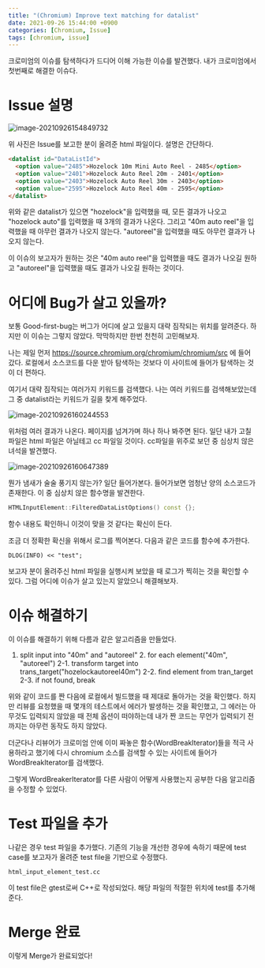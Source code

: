 ```yaml
---
title: "(Chromium) Improve text matching for datalist"
date: 2021-09-26 15:44:00 +0900
categories: [Chromium, Issue]
tags: [chromium, issue]
---
```


크로미엄의 이슈를 탐색하다가 드디어 이해 가능한 이슈를 발견했다. 내가 크로미엄에서 첫번째로 해결한 이슈다.

# Issue 설명

![image-20210926154849732](../../assets/img/2021-09-26-chromium-autocomplete-issue/image-20210926154849732.png)

위 사진은 Issue를 보고한 분이 올려준 html 파일이다. 설명은 간단하다.

```html
<datalist id="DataListId">
  <option value="2485">Hozelock 10m Mini Auto Reel - 2485</option>
  <option value="2401">Hozelock Auto Reel 20m - 2401</option>
  <option value="2403">Hozelock Auto Reel 30m - 2403</option>
  <option value="2595">Hozelock Auto Reel 40m - 2595</option>
</datalist>
```

위와 같은 datalist가 있으면 "hozelock"을 입력했을 때, 모든 결과가 나오고 "hozelock auto"를 입력했을 때 3개의 결과가 나온다. 그리고 "40m auto reel"을 입력했을 때 아무런 결과가 나오지 않는다. "autoreel"을 입력했을 때도 아무런 결과가 나오지 않는다.



이 이슈의 보고자가 원하는 것은 "40m auto reel"을 입력했을 때도 결과가 나오길 원하고 "autoreel"을 입력했을 때도 결과가 나오길 원하는 것이다.



# 어디에 Bug가 살고 있을까?

보통 Good-first-bug는 버그가 어디에 살고 있을지 대략 짐작되는 위치를 알려준다. 하지만 이 이슈는 그렇지 않았다. 막막하지만 한번 천천히 고민해보자.



나는 제일 먼저 https://source.chromium.org/chromium/chromium/src 에 들어갔다. 로컬에서 소스코드를 다운 받아 탐색하는 것보다 이 사이트에 들어가 탐색하는 것이 더 편하다.



여기서 대략 짐작되는 여러가지 키워드를 검색했다. 나는 여러 키워드를 검색해보았는데 그 중 datalist라는 키워드가 길을 찾게 해주었다.

![image-20210926160244553](../../assets/img/2021-09-26-chromium-autocomplete-issue/image-20210926160244553.png)

위처럼 여러 결과가 나온다. 페이지를 넘겨가며 하나 하나 봐주면 된다. 일단 내가 고칠 파일은 html 파일은 아닐테고 cc 파일일 것이다. cc파일을 위주로 보던 중 심상치 않은 녀석을 발견했다.

![image-20210926160647389](../../assets/img/2021-09-26-chromium-autocomplete-issue/image-20210926160647389.png)

뭔가 냄새가 술술 풍기지 않는가? 일단 들어가본다. 들어가보면 엄청난 양의 소스코드가 존재한다. 이 중 심상치 않은 함수명을 발견한다.

```c++
HTMLInputElement::FilteredDataListOptions() const {};
```

함수 내용도 확인하니 이것이 맞을 것 같다는 확신이 든다.



조금 더 정확한 확신을 위해서 로그를 찍어본다. 다음과 같은 코드를 함수에 추가한다.

```
DLOG(INFO) << "test";
```

보고자 분이 올려주신 html 파일을 실행시켜 보았을 때 로그가 찍히는 것을 확인할 수 있다. 그럼 어디에 이슈가 살고 있는지 알았으니 해결해보자.

# 이슈 해결하기

이 이슈를 해결하기 위해 다름과 같은 알고리즘을 만들었다.

1. split input into "40m" and "autoreel"
   2. for each element("40m", "autoreel")
       2-1. transform target into trans_target("hozelockautoreel40m")
       2-2. find element from tran_target
       2-3. if not found, break

위와 같이 코드를 짠 다음에 로컬에서 빌드했을 때 제대로 돌아가는 것을 확인했다. 하지만 리뷰를 요청했을 때 몇개의 테스트에서 에러가 발생하는 것을 확인했고, 그 에러는 아무것도 입력되지 않았을 때 전체 옵션이 떠야하는데 내가 짠 코드는 무언가 입력되기 전까지는 아무런 동작도 하지 않았다.

더군다나 리뷰어가 크로미엄 안에 이미 짜놓은 함수(WordBreakIterator)들을 적극 사용하라고 했기에 다시 chromium 소스를 검색할 수 있는 사이트에 들어가 WordBreakIterator를 검색했다.

그렇게 WordBreakerIterator를 다른 사람이 어떻게 사용했는지 공부한 다음 알고리즘을 수정할 수 있었다.

# Test 파일을 추가

나같은 경우 test 파일을 추가했다. 기존의 기능을 개선한 경우에 속하기 때문에 test case를 보고자가 올려준 test file을 기반으로 수정했다.

```
html_input_element_test.cc
```

이 test file은 gtest로써 C++로 작성되었다. 해당 파일의 적절한 위치에 test를 추가해준다.



# Merge 완료

이렇게 Merge가 완료되었다!